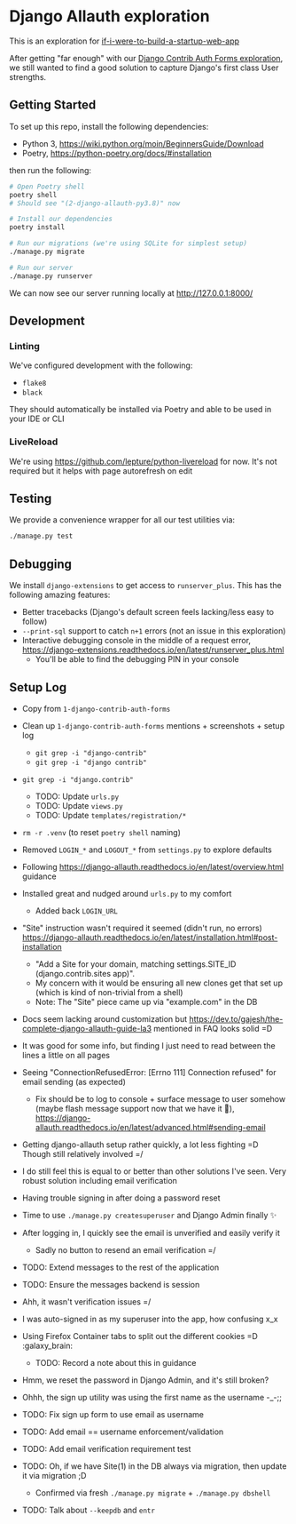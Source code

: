 # Django Allauth exploration
This is an exploration for [if-i-were-to-build-a-startup-web-app](https://github.com/twolfson/if-i-were-to-build-a-startup-web-app)

After getting "far enough" with our [Django Contrib Auth Forms exploration](../1-django-contrib-auth-forms), we still wanted to find a good solution to capture Django's first class User strengths.

## Getting Started
To set up this repo, install the following dependencies:

- Python 3, https://wiki.python.org/moin/BeginnersGuide/Download
- Poetry, https://python-poetry.org/docs/#installation

then run the following:

```bash
# Open Poetry shell
poetry shell
# Should see "(2-django-allauth-py3.8)" now

# Install our dependencies
poetry install

# Run our migrations (we're using SQLite for simplest setup)
./manage.py migrate

# Run our server
./manage.py runserver
```

We can now see our server running locally at <http://127.0.0.1:8000/>

## Development
### Linting
We've configured development with the following:

- `flake8`
- `black`

They should automatically be installed via Poetry and able to be used in your IDE or CLI

### LiveReload
We're using https://github.com/lepture/python-livereload for now. It's not required but it helps with page autorefresh on edit

## Testing
We provide a convenience wrapper for all our test utilities via:

```bash
./manage.py test
```

## Debugging
We install `django-extensions` to get access to `runserver_plus`. This has the following amazing features:

- Better tracebacks (Django's default screen feels lacking/less easy to follow)
- `--print-sql` support to catch `n+1` errors (not an issue in this exploration)
- Interactive debugging console in the middle of a request error, https://django-extensions.readthedocs.io/en/latest/runserver_plus.html
    - You'll be able to find the debugging PIN in your console

## Setup Log
- Copy from `1-django-contrib-auth-forms`
- Clean up `1-django-contrib-auth-forms` mentions + screenshots + setup log
    - `git grep -i "django-contrib"`
    - `git grep -i "django contrib"`
- `git grep -i "django.contrib"`
    - TODO: Update `urls.py`
    - TODO: Update `views.py`
    - TODO: Update `templates/registration/*`
- `rm -r .venv` (to reset `poetry shell` naming)
- Removed `LOGIN_*` and `LOGOUT_*` from `settings.py` to explore defaults
- Following https://django-allauth.readthedocs.io/en/latest/overview.html guidance
- Installed great and nudged around `urls.py` to my comfort
    - Added back `LOGIN_URL`
- "Site" instruction wasn't required it seemed (didn't run, no errors) https://django-allauth.readthedocs.io/en/latest/installation.html#post-installation
    - "Add a Site for your domain, matching settings.SITE_ID (django.contrib.sites app)".
    - My concern with it would be ensuring all new clones get that set up (which is kind of non-trivial from a shell)
    - Note: The "Site" piece came up via "example.com" in the DB
- Docs seem lacking around customization but https://dev.to/gajesh/the-complete-django-allauth-guide-la3 mentioned in FAQ looks solid =D
- It was good for some info, but finding I just need to read between the lines a little on all pages

- Seeing "ConnectionRefusedError: [Errno 111] Connection refused" for email sending (as expected)
    - Fix should be to log to console + surface message to user somehow (maybe flash message support now that we have it 🤩), https://django-allauth.readthedocs.io/en/latest/advanced.html#sending-email

- Getting django-allauth setup rather quickly, a lot less fighting =D Though still relatively involved =/
- I do still feel this is equal to or better than other solutions I've seen. Very robust solution including email verification

- Having trouble signing in after doing a password reset
- Time to use `./manage.py createsuperuser` and Django Admin finally ✨
- After logging in, I quickly see the email is unverified and easily verify it
    - Sadly no button to resend an email verification =/

- TODO: Extend messages to the rest of the application
- TODO: Ensure the messages backend is session

- Ahh, it wasn't verification issues =/
- I was auto-signed in as my superuser into the app, how confusing x_x

- Using Firefox Container tabs to split out the different cookies =D :galaxy_brain:
    - TODO: Record a note about this in guidance

- Hmm, we reset the password in Django Admin, and it's still broken?

- Ohhh, the sign up utility was using the first name as the username -_-;;
- TODO: Fix sign up form to use email as username
- TODO: Add email == username enforcement/validation
- TODO: Add email verification requirement test

- TODO: Oh, if we have Site(1) in the DB always via migration, then update it via migration ;D
    - Confirmed via fresh `./manage.py migrate` + `./manage.py dbshell`

- TODO: Talk about `--keepdb` and `entr`
